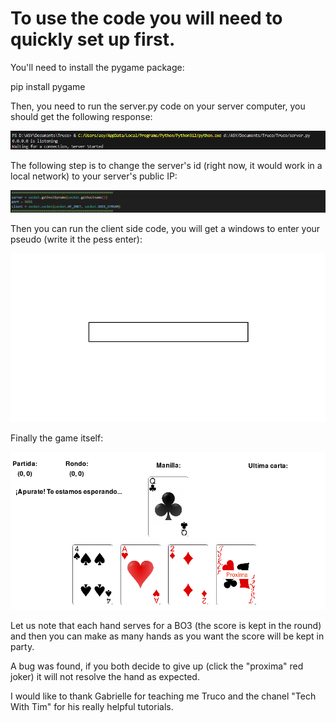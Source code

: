 To use the code you will need to quickly set up first.
===============
You'll need to install the pygame package:
<!--  -->
pip install pygame
<!--  -->
Then, you need to run the server.py code on your server computer, you should get the following response:
<!--  -->
![Alt text](Informations/server_response.png)
<!--  -->
The following step is to change the server's id (right now, it would work in a local network) to your server's public IP:
<!--  -->
![Alt text](Informations/client_side.png)
<!--  -->
Then you can run the client side code, you will get a windows to enter your pseudo (write it the pess enter):
<!--  -->
![Alt text](Informations/identification.png)
<!--  -->
Finally the game itself:
<!--  -->
![Alt text](Informations/Game.png)
<!--  -->
Let us note that each hand serves for a BO3 (the score is kept in the round) and then you can make as many hands as you want the score will be kept in party.
<!--  -->
A bug was found, if you both decide to give up (click the "proxima" red joker) it will not resolve the hand as expected.
<!--  -->
I would like to thank Gabrielle for teaching me Truco and the chanel "Tech With Tim" for his really helpful tutorials.